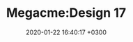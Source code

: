 ﻿---
layout: post_1
title: "Megacme:Design 17"
img: set17-1.jpg # Add image post (optional)
img_1: set17-2.jpg # Add image post (optional)
img_2: set17-3.jpg # Add image post (optional)
img_2: set17-4.jpg # Add image post (optional)
date: 2020-01-22 16:40:17 +0300
description: You’ll find this post in your `_posts` directory. Go ahead and edit it and re-build the site to see your changes. # Add post description (optional)
tag: [Leggings, Seamless,Ombre]
---

